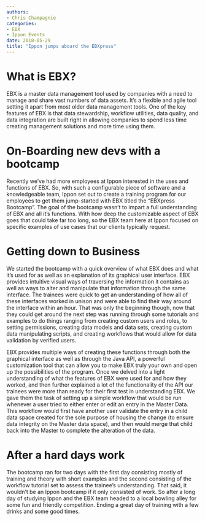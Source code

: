 ```yaml
---
authors:
- Chris Champagnie
categories:
- EBX
- Ippon Events
date: 2018-05-29
title: "Ippon jumps aboard the EBXpress"
---
```


# What is EBX?

EBX is a master data management tool used by companies with a need to manage and share vast numbers of data assets. 
It’s a flexible and agile tool setting it apart from most older data management tools. 
One of the key features of EBX is that data stewardship, workflow utilities, data quality, and data integration are built right in allowing companies to spend less time creating management solutions and more time using them.

# On-Boarding new devs with a bootcamp

Recently we’ve had more employees at Ippon interested in the uses and functions of EBX. So, with such a configurable piece of software and a knowledgeable team, Ippon set out to create a training program for our employees to get them jump-started with EBX titled the “EBXpress Bootcamp”. 
The goal of the bootcamp wasn’t to impart a full understanding of EBX and all it’s functions. With how deep the customizable aspect of EBX goes that could take far too long, so the EBX team here at Ippon focused on specific examples of use cases that our clients typically request.

# Getting down to Business

We started the bootcamp with a quick overview of what EBX does and what it’s used for as well as an explanation of its graphical user interface. EBX provides intuitive visual ways of traversing the information it contains as well as ways to alter and manipulate that information through the same interface. The trainees were quick to get an understanding of how all of these interfaces worked in unison and were able to find their way around the interface within an hour.
That was only the beginning though, now that they could get around the next step was running through some tutorials and examples to do things ranging from creating custom users and roles, to setting permissions, creating data models and data sets, creating custom data manipulating scripts, and creating workflows that would allow for data validation by verified users.

EBX provides multiple ways of creating these functions through both the graphical interface as well as through the Java API, a powerful customization tool that can allow you to make EBX truly your own and open up the possibilities of the program.
Once we delved into a light understanding of what the features of EBX were used for and how they worked, and then further explained a lot of the functionality of the API our trainees were more than ready for their first test in understanding EBX.
We gave them the task of setting up a simple workflow that would be run whenever a user tried to either enter or edit an entry in the Master Data. This workflow would first have another user validate the entry in a child data space created for the sole purpose of housing the change (to ensure data integrity on the Master data space), and then would merge that child back into the Master to complete the alteration of the data.

# After a hard days work

The bootcamp ran for two days with the first day consisting mostly of training and theory with short examples and the second consisting of the workflow tutorial set to assess the trainee’s understanding. That said, it wouldn’t be an Ippon bootcamp if it only consisted of work. So after a long day of studying Ippon and the EBX team headed to a local bowling alley for some fun and friendly competition. Ending a great day of training with a few drinks and some good times.
